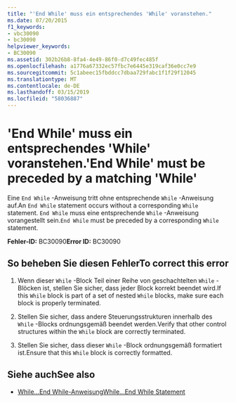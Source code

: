 ```yaml
---
title: "'End While' muss ein entsprechendes 'While' voranstehen."
ms.date: 07/20/2015
f1_keywords:
- vbc30090
- bc30090
helpviewer_keywords:
- BC30090
ms.assetid: 302b26b8-8fa4-4e49-86f0-d7c49fec485f
ms.openlocfilehash: a1776a67332ec57fbc7e6445e319caf36e0cc7e9
ms.sourcegitcommit: 5c1abeec15fbddcc7dbaa729fabc1f1f29f12045
ms.translationtype: MT
ms.contentlocale: de-DE
ms.lasthandoff: 03/15/2019
ms.locfileid: "58036887"
---
```

# <a name="end-while-must-be-preceded-by-a-matching-while"></a><span data-ttu-id="57207-102">'End While' muss ein entsprechendes 'While' voranstehen.</span><span class="sxs-lookup"><span data-stu-id="57207-102">'End While' must be preceded by a matching 'While'</span></span>
<span data-ttu-id="57207-103">Eine `End While` -Anweisung tritt ohne entsprechende `While` -Anweisung auf.</span><span class="sxs-lookup"><span data-stu-id="57207-103">An `End While` statement occurs without a corresponding `While` statement.</span></span> <span data-ttu-id="57207-104">`End While` muss eine entsprechende `While` -Anweisung vorangestellt sein.</span><span class="sxs-lookup"><span data-stu-id="57207-104">`End While` must be preceded by a corresponding `While` statement.</span></span>  
  
 <span data-ttu-id="57207-105">**Fehler-ID:** BC30090</span><span class="sxs-lookup"><span data-stu-id="57207-105">**Error ID:** BC30090</span></span>  
  
## <a name="to-correct-this-error"></a><span data-ttu-id="57207-106">So beheben Sie diesen Fehler</span><span class="sxs-lookup"><span data-stu-id="57207-106">To correct this error</span></span>  
  
1.  <span data-ttu-id="57207-107">Wenn dieser `While` -Block Teil einer Reihe von geschachtelten `While` -Blöcken ist, stellen Sie sicher, dass jeder Block korrekt beendet wird.</span><span class="sxs-lookup"><span data-stu-id="57207-107">If this `While` block is part of a set of nested `While` blocks, make sure each block is properly terminated.</span></span>  
  
2.  <span data-ttu-id="57207-108">Stellen Sie sicher, dass andere Steuerungsstrukturen innerhalb des `While` -Blocks ordnungsgemäß beendet werden.</span><span class="sxs-lookup"><span data-stu-id="57207-108">Verify that other control structures within the `While` block are correctly terminated.</span></span>  
  
3.  <span data-ttu-id="57207-109">Stellen Sie sicher, dass dieser `While` -Block ordnungsgemäß formatiert ist.</span><span class="sxs-lookup"><span data-stu-id="57207-109">Ensure that this `While` block is correctly formatted.</span></span>  
  
## <a name="see-also"></a><span data-ttu-id="57207-110">Siehe auch</span><span class="sxs-lookup"><span data-stu-id="57207-110">See also</span></span>

- [<span data-ttu-id="57207-111">While...End While-Anweisung</span><span class="sxs-lookup"><span data-stu-id="57207-111">While...End While Statement</span></span>](../../visual-basic/language-reference/statements/while-end-while-statement.md)

